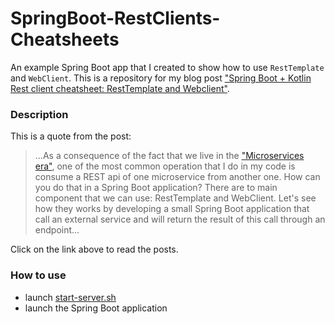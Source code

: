 # SpringBoot-RestClients-Cheatsheets

An example Spring Boot app that I created to show how to use `RestTemplate` and `WebClient`. This is a repository for my blog post ["Spring Boot + Kotlin Rest client cheatsheet: RestTemplate and Webclient"](https://www.fabrizioduroni.it/2020/12/23/rest-template-webclient-spring-boot/).

### Description

This is a quote from the post:

> ...As a consequence of the fact that we live in the ["Microservices era"](https://microservices.io "microservices"), one of the most common operation that I do in my code is consume a REST api of one microservice from another one. How can you do that in a Spring Boot application? There are to main component that we can use: RestTemplate and WebClient. Let's see how they works by developing a small Spring Boot application that call an external service and will return the result of this call through an endpoint...

Click on the link above to read the posts.

### How to use

* launch [start-server.sh](https://github.com/chicio/SpringBoot-RestClients-Cheatsheets/blob/main/springboot-restclients-cheatsheets/wiremock/start-server.sh)
* launch the Spring Boot application
